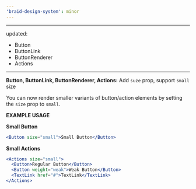 ```yaml
---
'braid-design-system': minor
---
```


---
updated:
  - Button
  - ButtonLink
  - ButtonRenderer
  - Actions
---

**Button, ButtonLink, ButtonRenderer, Actions:** Add `suze` prop, support `small` size

You can now render smaller variants of button/action elements by setting the `size` prop to `small`.

**EXAMPLE USAGE**

**Small Button**

```jsx
<Button size="small">Small Button</Button>
```

**Small Actions**

```jsx
<Actions size="small">
  <Button>Regular Button</Button>
  <Button weight="weak">Weak Button</Button>
  <TextLink href="#">TextLink</TextLink>
</Actions>
```
